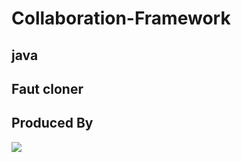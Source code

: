 # Collaboration-Framework
## java 
## Faut cloner 
## Produced By
<img src="https://scontent.ftnr2-2.fna.fbcdn.net/v/t1.6435-9/119085561_1714985381982343_4284389285715062336_n.jpg?_nc_cat=106&ccb=1-7&_nc_sid=7a1959&_nc_eui2=AeGPDs3N58Q6jizkp9I1E2_PtJhDH8UopXG0mEMfxSilcZo2TFW1Hxi2ucf8ODN61J1SX4jpBdY95m9HKulDCXEV&_nc_ohc=QtAAxVvZt64AX-AoU-N&_nc_ht=scontent.ftnr2-2.fna&oh=00_AfBLVl-0nADeIt171IAD2hV0vHs5hLbmkU7V4JAhtSTwdg&oe=6571CF45">
